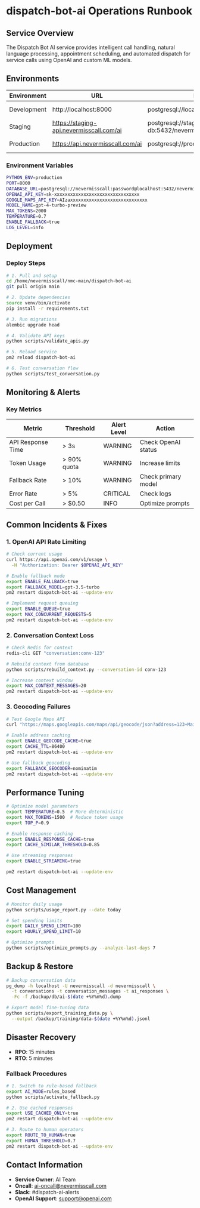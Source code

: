 # dispatch-bot-ai Operations Runbook

## Service Overview
The Dispatch Bot AI service provides intelligent call handling, natural language processing, appointment scheduling, and automated dispatch for service calls using OpenAI and custom ML models.

## Environments

| Environment | URL | Database | Port | Purpose |
|------------|-----|----------|------|---------|  
| Development | http://localhost:8000 | postgresql://localhost:5432/nevermisscall | 8000 | Local development |
| Staging | https://staging-api.nevermisscall.com/ai | postgresql://staging-db:5432/nevermisscall | 8000 | Pre-production |
| Production | https://api.nevermisscall.com/ai | postgresql://prod-db:5432/nevermisscall | 8000 | Live environment |

### Environment Variables
```bash
PYTHON_ENV=production
PORT=8000
DATABASE_URL=postgresql://nevermisscall:password@localhost:5432/nevermisscall
OPENAI_API_KEY=sk-xxxxxxxxxxxxxxxxxxxxxxxxxxxxxxxx
GOOGLE_MAPS_API_KEY=AIzaxxxxxxxxxxxxxxxxxxxxxxxxxxxxx
MODEL_NAME=gpt-4-turbo-preview
MAX_TOKENS=2000
TEMPERATURE=0.7
ENABLE_FALLBACK=true
LOG_LEVEL=info
```

## Deployment

### Deploy Steps
```bash
# 1. Pull and setup
cd /home/nevermisscall/nmc-main/dispatch-bot-ai
git pull origin main

# 2. Update dependencies
source venv/bin/activate
pip install -r requirements.txt

# 3. Run migrations
alembic upgrade head

# 4. Validate API keys
python scripts/validate_apis.py

# 5. Reload service
pm2 reload dispatch-bot-ai

# 6. Test conversation flow
python scripts/test_conversation.py
```

## Monitoring & Alerts

### Key Metrics
| Metric | Threshold | Alert Level | Action |
|--------|-----------|-------------|--------|
| API Response Time | > 3s | WARNING | Check OpenAI status |
| Token Usage | > 90% quota | WARNING | Increase limits |
| Fallback Rate | > 10% | WARNING | Check primary model |
| Error Rate | > 5% | CRITICAL | Check logs |
| Cost per Call | > $0.50 | INFO | Optimize prompts |

## Common Incidents & Fixes

### 1. OpenAI API Rate Limiting
```bash
# Check current usage
curl https://api.openai.com/v1/usage \
  -H "Authorization: Bearer $OPENAI_API_KEY"

# Enable fallback mode
export ENABLE_FALLBACK=true
export FALLBACK_MODEL=gpt-3.5-turbo
pm2 restart dispatch-bot-ai --update-env

# Implement request queuing
export ENABLE_QUEUE=true
export MAX_CONCURRENT_REQUESTS=5
pm2 restart dispatch-bot-ai --update-env
```

### 2. Conversation Context Loss
```bash
# Check Redis for context
redis-cli GET "conversation:conv-123"

# Rebuild context from database
python scripts/rebuild_context.py --conversation-id conv-123

# Increase context window
export MAX_CONTEXT_MESSAGES=20
pm2 restart dispatch-bot-ai --update-env
```

### 3. Geocoding Failures
```bash
# Test Google Maps API
curl "https://maps.googleapis.com/maps/api/geocode/json?address=123+Main+St&key=$GOOGLE_MAPS_API_KEY"

# Enable address caching
export ENABLE_GEOCODE_CACHE=true
export CACHE_TTL=86400
pm2 restart dispatch-bot-ai --update-env

# Use fallback geocoding
export FALLBACK_GEOCODER=nominatim
pm2 restart dispatch-bot-ai --update-env
```

## Performance Tuning

```bash
# Optimize model parameters
export TEMPERATURE=0.5  # More deterministic
export MAX_TOKENS=1500  # Reduce token usage
export TOP_P=0.9

# Enable response caching
export ENABLE_RESPONSE_CACHE=true
export CACHE_SIMILAR_THRESHOLD=0.85

# Use streaming responses
export ENABLE_STREAMING=true

pm2 restart dispatch-bot-ai --update-env
```

## Cost Management

```bash
# Monitor daily usage
python scripts/usage_report.py --date today

# Set spending limits
export DAILY_SPEND_LIMIT=100
export HOURLY_SPEND_LIMIT=10

# Optimize prompts
python scripts/optimize_prompts.py --analyze-last-days 7
```

## Backup & Restore

```bash
# Backup conversation data
pg_dump -h localhost -U nevermisscall -d nevermisscall \
  -t conversations -t conversation_messages -t ai_responses \
  -Fc -f /backup/db/ai-$(date +%Y%m%d).dump

# Export model fine-tuning data
python scripts/export_training_data.py \
  --output /backup/training/data-$(date +%Y%m%d).jsonl
```

## Disaster Recovery

- **RPO**: 15 minutes
- **RTO**: 5 minutes

### Fallback Procedures
```bash
# 1. Switch to rule-based fallback
export AI_MODE=rules_based
python scripts/activate_fallback.py

# 2. Use cached responses
export USE_CACHED_ONLY=true
pm2 restart dispatch-bot-ai --update-env

# 3. Route to human operators
export ROUTE_TO_HUMAN=true
export HUMAN_THRESHOLD=0.7
pm2 restart dispatch-bot-ai --update-env
```

## Contact Information

- **Service Owner**: AI Team
- **Oncall**: ai-oncall@nevermisscall.com
- **Slack**: #dispatch-ai-alerts
- **OpenAI Support**: support@openai.com